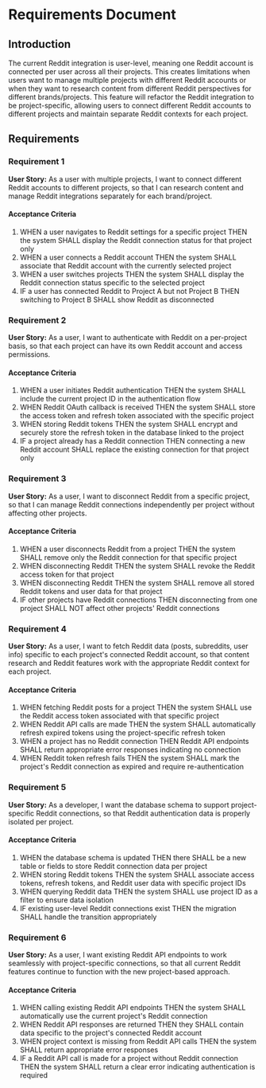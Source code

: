 # Requirements Document

## Introduction

The current Reddit integration is user-level, meaning one Reddit account is connected per user across all their projects. This creates limitations when users want to manage multiple projects with different Reddit accounts or when they want to research content from different Reddit perspectives for different brands/projects. This feature will refactor the Reddit integration to be project-specific, allowing users to connect different Reddit accounts to different projects and maintain separate Reddit contexts for each project.

## Requirements

### Requirement 1

**User Story:** As a user with multiple projects, I want to connect different Reddit accounts to different projects, so that I can research content and manage Reddit integrations separately for each brand/project.

#### Acceptance Criteria

1. WHEN a user navigates to Reddit settings for a specific project THEN the system SHALL display the Reddit connection status for that project only
2. WHEN a user connects a Reddit account THEN the system SHALL associate that Reddit account with the currently selected project
3. WHEN a user switches projects THEN the system SHALL display the Reddit connection status specific to the selected project
4. IF a user has connected Reddit to Project A but not Project B THEN switching to Project B SHALL show Reddit as disconnected

### Requirement 2

**User Story:** As a user, I want to authenticate with Reddit on a per-project basis, so that each project can have its own Reddit account and access permissions.

#### Acceptance Criteria

1. WHEN a user initiates Reddit authentication THEN the system SHALL include the current project ID in the authentication flow
2. WHEN Reddit OAuth callback is received THEN the system SHALL store the access token and refresh token associated with the specific project
3. WHEN storing Reddit tokens THEN the system SHALL encrypt and securely store the refresh token in the database linked to the project
4. IF a project already has a Reddit connection THEN connecting a new Reddit account SHALL replace the existing connection for that project only

### Requirement 3

**User Story:** As a user, I want to disconnect Reddit from a specific project, so that I can manage Reddit connections independently per project without affecting other projects.

#### Acceptance Criteria

1. WHEN a user disconnects Reddit from a project THEN the system SHALL remove only the Reddit connection for that specific project
2. WHEN disconnecting Reddit THEN the system SHALL revoke the Reddit access token for that project
3. WHEN disconnecting Reddit THEN the system SHALL remove all stored Reddit tokens and user data for that project
4. IF other projects have Reddit connections THEN disconnecting from one project SHALL NOT affect other projects' Reddit connections

### Requirement 4

**User Story:** As a user, I want to fetch Reddit data (posts, subreddits, user info) specific to each project's connected Reddit account, so that content research and Reddit features work with the appropriate Reddit context for each project.

#### Acceptance Criteria

1. WHEN fetching Reddit posts for a project THEN the system SHALL use the Reddit access token associated with that specific project
2. WHEN Reddit API calls are made THEN the system SHALL automatically refresh expired tokens using the project-specific refresh token
3. WHEN a project has no Reddit connection THEN Reddit API endpoints SHALL return appropriate error responses indicating no connection
4. WHEN Reddit token refresh fails THEN the system SHALL mark the project's Reddit connection as expired and require re-authentication

### Requirement 5

**User Story:** As a developer, I want the database schema to support project-specific Reddit connections, so that Reddit authentication data is properly isolated per project.

#### Acceptance Criteria

1. WHEN the database schema is updated THEN there SHALL be a new table or fields to store Reddit connection data per project
2. WHEN storing Reddit tokens THEN the system SHALL associate access tokens, refresh tokens, and Reddit user data with specific project IDs
3. WHEN querying Reddit data THEN the system SHALL use project ID as a filter to ensure data isolation
4. IF existing user-level Reddit connections exist THEN the migration SHALL handle the transition appropriately

### Requirement 6

**User Story:** As a user, I want existing Reddit API endpoints to work seamlessly with project-specific connections, so that all current Reddit features continue to function with the new project-based approach.

#### Acceptance Criteria

1. WHEN calling existing Reddit API endpoints THEN the system SHALL automatically use the current project's Reddit connection
2. WHEN Reddit API responses are returned THEN they SHALL contain data specific to the project's connected Reddit account
3. WHEN project context is missing from Reddit API calls THEN the system SHALL return appropriate error responses
4. IF a Reddit API call is made for a project without Reddit connection THEN the system SHALL return a clear error indicating authentication is required